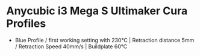 # Anycubic i3 Mega S Ultimaker Cura Profiles

- Blue Profile / first working setting with 230°C | Retraction distance 5mm / Retraction Speed 40mm/s | Buildplate 60°C

